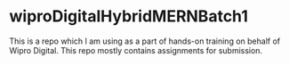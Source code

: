 # wiproDigitalHybridMERNBatch1
This is a repo which I am using as a part of hands-on training on behalf of Wipro Digital. 
This repo mostly contains assignments for submission.
